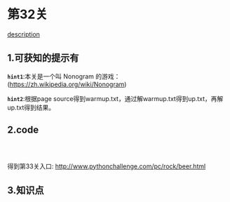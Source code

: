 # 第32关

[description](http://www.pythonchallenge.com/pc/rock/arecibo.html)

## 1.可获知的提示有
**`hint1`**:本关是一个叫 Nonogram 的游戏：(https://zh.wikipedia.org/wiki/Nonogram)

**`hint2`**:根据page source得到warmup.txt，通过解warmup.txt得到up.txt，再解up.txt得到结果。


## 2.code
```python




```
得到第33关入口: http://www.pythonchallenge.com/pc/rock/beer.html
## 3.知识点







